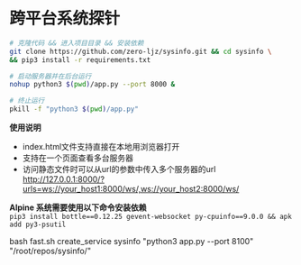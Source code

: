 # 跨平台系统探针

``` bash
# 克隆代码 && 进入项目目录 && 安装依赖
git clone https://github.com/zero-ljz/sysinfo.git && cd sysinfo \ 
&& pip3 install -r requirements.txt

# 启动服务器并在后台运行
nohup python3 $(pwd)/app.py --port 8000 &

# 终止运行
pkill -f "python3 $(pwd)/app.py"
```

**使用说明**  
* index.html文件支持直接在本地用浏览器打开  
* 支持在一个页面查看多台服务器
* 访问静态文件时可以从url的参数中传入多个服务器的url  
http://127.0.0.1:8000/?urls=ws://your_host1:8000/ws/,ws://your_host2:8000/ws/

**Alpine 系统需要使用以下命令安装依赖**   
`pip3 install bottle==0.12.25 gevent-websocket py-cpuinfo==9.0.0 && apk add py3-psutil`  


bash fast.sh create_service sysinfo "python3 app.py --port 8100" "/root/repos/sysinfo/"